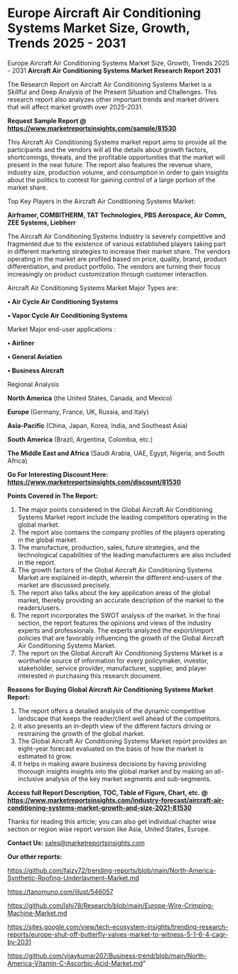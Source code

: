 # Europe Aircraft Air Conditioning Systems Market Size, Growth, Trends 2025 - 2031
Europe Aircraft Air Conditioning Systems Market Size, Growth, Trends 2025 - 2031
<strong>Aircraft Air Conditioning Systems Market Research Report 2031</strong>

The Research Report on Aircraft Air Conditioning Systems Market is a Skillful and Deep Analysis of the Present Situation and Challenges. This research report also analyzes other important trends and market drivers that will affect market growth over 2025-2031.

<strong>Request Sample Report @ <a href=https://www.marketreportsinsights.com/sample/81530>https://www.marketreportsinsights.com/sample/81530</a></strong>

This Aircraft Air Conditioning Systems market report aims to provide all the participants and the vendors will all the details about growth factors, shortcomings, threats, and the profitable opportunities that the market will present in the near future. The report also features the revenue share, industry size, production volume, and consumption in order to gain insights about the politics to contest for gaining control of a large portion of the market share.

Top Key Players in the Aircraft Air Conditioning Systems Market:

<strong>Airframer, COMBITHERM, TAT Technologies, PBS Aerospace, Air Comm, ZEE Systems, Liebherr</strong>

The Aircraft Air Conditioning Systems Industry is severely competitive and fragmented due to the existence of various established players taking part in different marketing strategies to increase their market share. The vendors operating in the market are profiled based on price, quality, brand, product differentiation, and product portfolio. The vendors are turning their focus increasingly on product customization through customer interaction.

Aircraft Air Conditioning Systems Market Major Types are:

<strong>• Air Cycle Air Conditioning Systems

• Vapor Cycle Air Conditioning Systems</strong>

Market Major end-user applications :

<strong>• Airliner

• General Aviation

• Business Aircraft</strong>

Regional Analysis

</u><strong><b>North America</b></strong> (the United States, Canada, and Mexico)

<strong><b>Europe </b></strong>(Germany, France, UK, Russia, and Italy)

<strong><b>Asia-Pacific</b></strong> (China, Japan, Korea, India, and Southeast Asia)

<strong><b>South America</b></strong> (Brazil, Argentina, Colombia, etc.)

<strong><b>The Middle East and Africa</b></strong> (Saudi Arabia, UAE, Egypt, Nigeria, and South Africa)

<strong>Go For Interesting Discount Here: <a href=https://www.marketreportsinsights.com/discount/81530>https://www.marketreportsinsights.com/discount/81530</a></strong>

<strong>Points Covered in The Report:</strong>
<ol>
  <li>The major points considered in the Global Aircraft Air Conditioning Systems Market report include the leading competitors operating in the global market.</li>
  <li>The report also contains the company profiles of the players operating in the global market.</li>
  <li>The manufacture, production, sales, future strategies, and the technological capabilities of the leading manufacturers are also included in the report.</li>
  <li>The growth factors of the Global Aircraft Air Conditioning Systems Market are explained in-depth, wherein the different end-users of the market are discussed precisely.</li>
  <li>The report also talks about the key application areas of the global market, thereby providing an accurate description of the market to the readers/users.</li>
  <li>The report incorporates the SWOT analysis of the market. In the final section, the report features the opinions and views of the industry experts and professionals. The experts analyzed the export/import policies that are favorably influencing the growth of the Global Aircraft Air Conditioning Systems Market.</li>
  <li>The report on the Global Aircraft Air Conditioning Systems Market is a worthwhile source of information for every policymaker, investor, stakeholder, service provider, manufacturer, supplier, and player interested in purchasing this research document.</li>
</ol>
<strong>Reasons for Buying Global Aircraft Air Conditioning Systems Market Report:</strong>

<ol>
  <li>The report offers a detailed analysis of the dynamic competitive landscape that keeps the reader/client well ahead of the competitors.</li>
  <li>It also presents an in-depth view of the different factors driving or restraining the growth of the global market.</li>
  <li>The Global Aircraft Air Conditioning Systems Market report provides an eight-year forecast evaluated on the basis of how the market is estimated to grow.</li>
  <li>It helps in making aware business decisions by having providing thorough insights insights into the global market and by making an all-inclusive analysis of the key market segments and sub-segments.</li>
</ol>
<strong>Access full Report Description, TOC, Table of Figure, Chart, etc. @ <a href=https://www.marketreportsinsights.com/industry-forecast/aircraft-air-conditioning-systems-market-growth-and-size-2021-81530>https://www.marketreportsinsights.com/industry-forecast/aircraft-air-conditioning-systems-market-growth-and-size-2021-81530</a></strong>


Thanks for reading this article; you can also get individual chapter wise section or region wise report version like Asia, United States, Europe.

<strong>Contact Us:</strong>
sales@marketreportsinsights.com

<strong>Our other reports:</strong>

<a href=https://github.com/faizy72/trending-reports/blob/main/North-America-Synthetic-Roofing-Underlayment-Market.md>https://github.com/faizy72/trending-reports/blob/main/North-America-Synthetic-Roofing-Underlayment-Market.md</a>

<a href=https://tanomuno.com/illust/546057>https://tanomuno.com/illust/546057</a>

<a href=https://github.com/Ishi78/Research/blob/main/Europe-Wire-Crimping-Machine-Market.md>https://github.com/Ishi78/Research/blob/main/Europe-Wire-Crimping-Machine-Market.md</a>

<a href=https://sites.google.com/view/tech-ecosystem-insights/trending-research-reports/europe-shut-off-butterfly-valves-market-to-witness-5-1-6-4-cagr-by-2031>https://sites.google.com/view/tech-ecosystem-insights/trending-research-reports/europe-shut-off-butterfly-valves-market-to-witness-5-1-6-4-cagr-by-2031</a>

<a href=https://github.com/vijaykumar207/Business-trend/blob/main/North-America-Vitamin-C-Ascorbic-Acid-Market.md>https://github.com/vijaykumar207/Business-trend/blob/main/North-America-Vitamin-C-Ascorbic-Acid-Market.md</a>"

